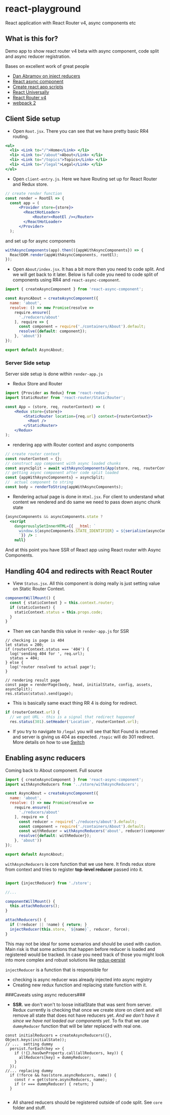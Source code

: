 # react-playground
React application with React Router v4, async components etc

## What is this for? 
Demo app to show react router v4 beta with async component, code split and async reducer registration.

Bases on excellent work of great people
 - [Dan Abramov on inject reducers](http://stackoverflow.com/questions/32968016/how-to-dynamically-load-reducers-for-code-splitting-in-a-redux-application/33045558)
 - [React async component](https://github.com/ctrlplusb/react-async-component)
 - [Create react app scripts](https://github.com/facebookincubator/create-react-app/tree/master/packages/react-scripts)
 - [React Universally](https://github.com/ctrlplusb/react-universally)
 - [React Router v4](https://github.com/ReactTraining/react-router/tree/v4)
 - [webpack 2](https://github.com/webpack/webpack/)


## Client Side setup

- Open `Root.jsx`.  There you can see that we have pretty basic RR4 routing. 
```jsx
<ul>
  <li> <Link to="/">Home</Link> </li>
  <li> <Link to="/about">About</Link> </li>
  <li> <Link to="/topics">Topics</Link> </li>
  <li> <Link to="/legal">Legal</Link> </li>
</ul>
```

- Open `client-entry.js`. Here we have Routing set up for React Router and Redux store.
```jsx
// create render function
const render = RootEl => {
  const app = (
      <Provider store={store}>
        <ReactHotLoader>
            <Router><RootEl /></Router>
        </ReactHotLoader>
      </Provider>
  );
```

and set up for async components
```jsx
withAsyncComponents(app).then(({appWithAsyncComponents}) => {
  ReactDOM.render(appWithAsyncComponents, rootEl);
});
```

- Open `About/index.jsx`. It has a bit more then you need to code split. And we will get back to it later.
Below is full code you need to code split of components using RR4 and `react-async-component`.   

```jsx 
import { createAsyncComponent } from 'react-async-component';

const AsyncAbout = createAsyncComponent({
  name: 'about',
  resolve: () => new Promise(resolve =>
    require.ensure([
      './reducers/about'
    ], require => {
      const component = require('./containers/About').default;
      resolve({default: component});
    }, 'about'))
});

export default AsyncAbout;
```

### Server Side setup

Server side setup is done within `render-app.js`
- Redux Store and Router
```jsx
import {Provider as Redux} from 'react-redux';
import StaticRouter from 'react-router/StaticRouter';

const App = (store, req, routerContext) => (
    <Redux store={store}>
        <StaticRouter location={req.url} context={routerContext}>
          <Root />
        </StaticRouter>
    </Redux>
);

```   

-  rendering app with Router context and async components
```jsx
// create router context
const routerContext = {};
// construct app component with async loaded chunks
const asyncSplit = await withAsyncComponents(App(store, req, routerContext));
// getting async component after code split loaded
const {appWithAsyncComponents} = asyncSplit;
//  actual component to string
const body = renderToString(appWithAsyncComponents);
```

- Rendering actual page is done in `Html.jsx`. For client to understand what content we rendered and do same we need to pass down async chunk state 
```jsx
{asyncComponents && asyncComponents.state ?
  <script
    dangerouslySetInnerHTML={{ __html: `
      window.${asyncComponents.STATE_IDENTIFIER} = ${serialize(asyncComponents.state, {isJSON: true})};
      `}} /> :
    null}
```

And at this point you have SSR of React app using React router with Async Components.

## Handling 404 and redirects with React Router

- View `Status.jsx`. All this component is doing really is just setting value on Static Router Context.  

```jsx
componentWillMount() {
  const { staticContext } = this.context.router;
  if (staticContext) {
    staticContext.status = this.props.code;
  }
}
```

- Then we can handle this value in `render-app.js` for SSR   

```
// checking is page is 404
let status = 200; 
if (routerContext.status === '404') {
  log('sending 404 for ', req.url);
  status = 404;
} else {
  log('router resolved to actual page');
}

// rendering result page
const page = renderPage(body, head, initialState, config, assets, asyncSplit);
res.status(status).send(page);
```

- This is basically same exact thing RR 4 is doing for redirect.  

```jsx
if (routerContext.url) {
  // we got URL - this is a signal that redirect happened
  res.status(301).setHeader('Location', routerContext.url);
```

-  If you try to navigate to  `/legal` you will see that Not Found is returned and server is giving us 404 as expected. `/topic` will do 301 redirect. More details on how to use [Switch](https://reacttraining.com/react-router/examples/ambiguous-matches)

## Enabling async reducers 

Coming back to About component. Full source 

```jsx
import { createAsyncComponent } from 'react-async-component';
import withAsyncReducers from '../store/withAsyncReducers';

const AsyncAbout = createAsyncComponent({
  name: 'about',
  resolve: () => new Promise(resolve =>
    require.ensure([
      './reducers/about'
    ], require => {
      const reducer = require('./reducers/about').default;
      const component = require('./containers/About').default;
      const withReducer = withAsyncReducers('about', reducer)(component);
      resolve({default: withReducer});
    }, 'about'))
});

export default AsyncAbout;
```

`withAsyncReducers` is core function that we use here. It finds redux store from context and tries to register  **top-level reducer** passed into it. 

```jsx 

import {injectReducer} from './store';

//... 

componentWillMount() {
  this.attachReducers();
}

attachReducers() {
  if (!reducer || !name) { return; }
  injectReducer(this.store, `${name}`, reducer, force);
}

```

This may not be ideal for some scenarios and should be used with caution. Main risk is that some actions that happen before reducer is loaded and registered would be tracked. In case you need track of those you might look into more complex and robust solutions like [redux-persist](https://github.com/rt2zz/redux-persist)

`injectReducer` is a function that is responsible for
 - checking is async reducer was already injected into async registry
 - Creating new redux function and replacing state function with it.
 
 ###Caveats using async reducers###
 
 -  **SSR.** we don't won't to loose initialState that was sent from server. Redux currently is checking that once we create store on client and will remove all state that does not have reducers yet. _And we don't have it since we have not loaded our components yet_. To fix that we use `dummyReducer` function that will be later replaced with real one. 
 
```
const initialReducers = createAsyncReducers({}, Object.keys(initialState));
// ...  setting dummy 
  persist.forEach(key => {
    if (!{}.hasOwnProperty.call(allReducers, key)) { 
      allReducers[key] = dummyReducer;
    }
  });
//... replacing dummy 
  if (!force && has(store.asyncReducers, name)) {
    const r = get(store.asyncReducers, name);
    if (r === dummyReducer) { return; }
  } 
  
```
- All shared reducers should be registered outside of code split. See `core` folder and stuff.
 

 